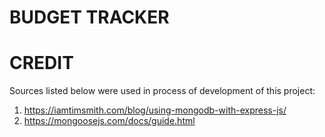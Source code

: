 # BUDGET TRACKER

# CREDIT
Sources listed below were used in process of development of this project:
1. https://iamtimsmith.com/blog/using-mongodb-with-express-js/
2. https://mongoosejs.com/docs/guide.html